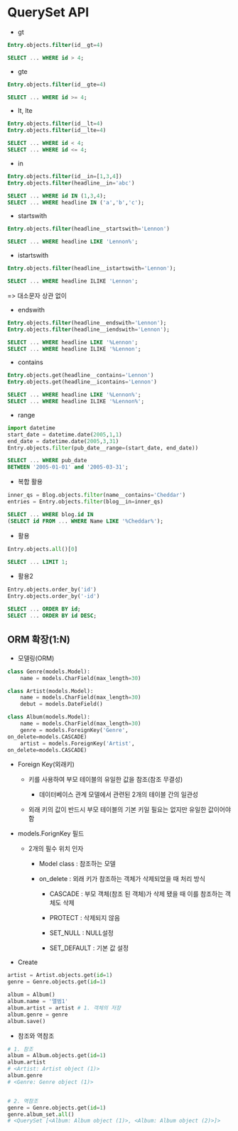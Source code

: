 # QuerySet API



- gt

```sql
Entry.objects.filter(id__gt=4)
```

```sql
SELECT ... WHERE id > 4;
```

- gte

```sql
Entry.objects.filter(id__gte=4)
```

```sql
SELECT ... WHERE id >= 4;
```



- lt, lte

```sql
Entry.objects.filter(id__lt=4)
Entry.objects.filter(id__lte=4)
```

```sql
SELECT ... WHERE id < 4;
SELECT ... WHERE id <= 4;
```



- in

```sql
Entry.objects.filter(id__in=[1,3,4])
Entry.objects.filter(headline__in='abc')
```

```sql
SELECT ... WHERE id IN (1,3,4);
SELECT ... WHERE headline IN ('a','b','c');
```



- startswith

```sql
Entry.objects.filter(headline__startswith='Lennon')
```

```sql
SELECT ... WHERE headline LIKE 'Lennon%';
```



- istartswith

```sql
Entry.objects.filter(headline__istartswith='Lennon');
```

```sql
SELECT ... WHERE headline ILIKE 'Lennon';
```

=> 대소문자 상관 없이



- endswith

```sql
Entry.objects.filter(headline__endswith='Lennon');
Entry.objects.filter(headline__iendswith='Lennon');
```

```sql
SELECT ... WHERE headline LIKE '%Lennon';
SELECT ... WHERE headline ILIKE '%Lennon';
```



- contains

```sql
Entry.objects.get(headline__contains='Lennon')
Entry.objects.get(headline__icontains='Lennon')
```

```sql
SELECT ... WHERE headline LIKE '%Lennon%';
SELECT ... WHERE headline ILIKE '%Lennon%';
```



- range

```python
import datetime
start_date = datetime.date(2005,1,1)
end_date = datetime.date(2005,3,31)
Entry.objects.filter(pub_date__range=(start_date, end_date))
```

```sql
SELECT ... WHERE pub_date
BETWEEN '2005-01-01' and '2005-03-31';
```



- 복합 활용

```python
inner_qs = Blog.objects.filter(name__contains='Cheddar')
entries = Entry.objects.filter(blog__in=inner_qs)
```

```sql
SELECT ... WHERE blog.id IN
(SELECT id FROM ... WHERE Name LIKE '%Cheddar%');
```



- 활용

```python
Entry.objects.all()[0]
```

```sql
SELECT ... LIMIT 1;
```



- 활용2

```python
Entry.objects.order_by('id')
Entry.objects.order_by('-id')
```

```sql
SELECT ... ORDER BY id;
SELECT ... ORDER BY id DESC;
```



## ORM 확장(1:N)



- 모델링(ORM)

```python
class Genre(models.Model):
    name = models.CharField(max_length=30)

class Artist(models.Model):
    name = models.CharField(max_length=30)
    debut = models.DateField()

class Album(models.Model):
    name = models.CharField(max_length=30)
    genre = models.ForeignKey('Genre', 
on_delete=models.CASCADE)
    artist = models.ForeignKey('Artist', 
on_delete=models.CASCADE)
```



- Foreign Key(외래키)
  
  - 키를 사용하여 부모 테이블의 유일한 값을 참조(참조 무결성)
    
    - 데이터베이스 관계 모델에서 관련된 2개의 테이블 간의 일관성
  
  - 외래 키의 값이 반드시 부모 테이블의 기본 키일 필요는 없지만 유일한 값이어야 함



- models.ForignKey 필드
  
  - 2개의 필수 위치 인자
    
    - Model class : 참조하는 모델
    
    - on_delete : 외래 키가 참조하는 객체가 삭제되었을 때 처리 방식
      
      - CASCADE : 부모 객체(참조 된 객체)가 삭제 됐을 때 이를 참조하는 객체도 삭제
      
      - PROTECT : 삭제되지 않음
      
      - SET_NULL : NULL설정
      
      - SET_DEFAULT : 기본 값 설정



- Create

```python
artist = Artist.objects.get(id=1)
genre = Genre.objects.get(id=1)

album = Album() 
album.name = '앨범1'
album.artist = artist # 1. 객체의 저장
album.genre = genre
album.save()
```



- 참조와 역참조

```python
# 1. 참조
album = Album.objects.get(id=1)
album.artist
# <Artist: Artist object (1)>
album.genre
# <Genre: Genre object (1)>


# 2. 역참조
genre = Genre.objects.get(id=1)
genre.album_set.all()
# <QuerySet [<Album: Album object (1)>, <Album: Album object (2)>]>
```


